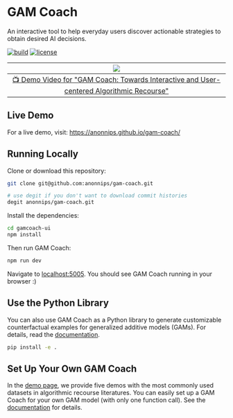 # GAM Coach

An interactive tool to help everyday users discover actionable strategies to obtain desired AI decisions.

[![build](https://github.com/anonnips/gam-coach/workflows/build/badge.svg)](https://github.com/anonnips/gam-coach/actions)
[![license](https://img.shields.io/pypi/l/gamcoach?color=blue)](https://github.com/anonnips/gam-coach/blob/master/LICENSE)

|<img src='https://i.imgur.com/yOmEBz6.png'>|
|:---:|
|<a href="https://youtu.be/3eGqTmsStJM"> 📺 Demo Video for "GAM Coach: Towards Interactive and User-centered Algorithmic Recourse"</a>|

## Live Demo

For a live demo, visit: <https://anonnips.github.io/gam-coach/>

## Running Locally

Clone or download this repository:

```bash
git clone git@github.com:anonnips/gam-coach.git

# use degit if you don't want to download commit histories
degit anonnips/gam-coach.git
```

Install the dependencies:

```bash
cd gamcoach-ui
npm install
```

Then run GAM Coach:

```bash
npm run dev
```

Navigate to [localhost:5005](https://localhost:5005). You should see GAM Coach running in your browser :)

## Use the Python Library

You can also use GAM Coach as a Python library to generate customizable counterfactual examples for generalized additive models (GAMs). For details, read the [documentation](https://anonnips.github.io/gam-coach/docs/gamcoach).

```bash
pip install -e .
```

## Set Up Your Own GAM Coach

In the [demo page](https://anonnips.github.io/gam-coach), we provide five demos with the most commonly used datasets in algorithmic recourse literatures. You can easily set up a GAM Coach for your own GAM model (with only one function call). See the [documentation](https://anonnips.github.io/gam-coach/docs/gamcoach/gamcoach.html#get_model_data) for details.
